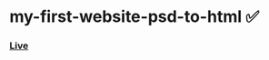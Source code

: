 # my-first-website-psd-to-html :white_check_mark:
### [Live](https://quizzical-feynman-2bfe94.netlify.app/)

